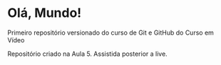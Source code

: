 # Olá, Mundo!
 Primeiro repositório versionado do curso de Git e GitHub do Curso em Vídeo

Repositório criado na Aula 5. Assistida posterior a live.